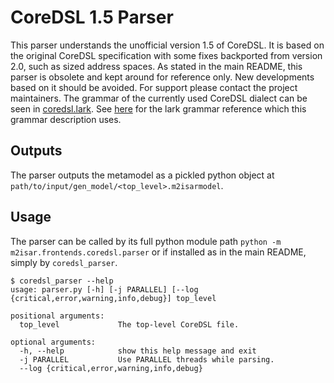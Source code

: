 <!--
SPDX-License-Identifier: Apache-2.0

This file is part of the M2-ISA-R project: https://github.com/tum-ei-eda/M2-ISA-R

Copyright (C) 2022
Chair of Electrical Design Automation
Technical University of Munich
-->

# CoreDSL 1.5 Parser

This parser understands the unofficial version 1.5 of CoreDSL. It is based on the original CoreDSL specification with some fixes backported from version 2.0, such as sized address spaces. As stated in the main README, this parser is obsolete and kept around for reference only. New developments based on it should be avoided. For support please contact the project maintainers. The grammar of the currently used CoreDSL dialect can be seen in [coredsl.lark](m2isar/frontends/coredsl/coredsl.lark). See [here](https://lark-parser.readthedocs.io/en/latest/grammar.html) for the lark grammar reference which this grammar description uses.

## Outputs

The parser outputs the metamodel as a pickled python object at `path/to/input/gen_model/<top_level>.m2isarmodel`.

## Usage
The parser can be called by its full python module path `python -m m2isar.frontends.coredsl.parser` or if installed as in the main README, simply by `coredsl_parser`.

```
$ coredsl_parser --help
usage: parser.py [-h] [-j PARALLEL] [--log {critical,error,warning,info,debug}] top_level

positional arguments:
  top_level             The top-level CoreDSL file.

optional arguments:
  -h, --help            show this help message and exit
  -j PARALLEL           Use PARALLEL threads while parsing.
  --log {critical,error,warning,info,debug}
```